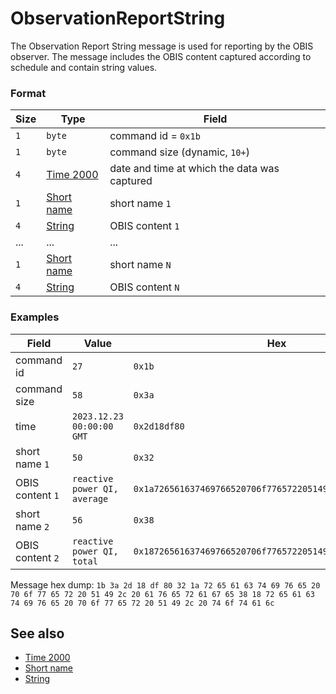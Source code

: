 # ObservationReportString

The Observation Report String message is used for reporting by the OBIS observer.
The message includes the OBIS content captured according to schedule and contain string values.


### Format

| Size | Type                                 | Field                                        |
| ---- | ------------------------------------ | -------------------------------------------- |
| `1`  | `byte`                               | command id = `0x1b`                          |
| `1`  | `byte`                               | command size (dynamic, `10+`)                |
| `4`  | [Time 2000](../types.md#time-2000)   | date and time at which the data was captured |
| `1`  | [Short name](../types.md#short-name) | short name `1`                               |
| `4`  | [String](../types.md#string)         | OBIS content `1`                             |
| ...  | ...                                  | ...                                          |
| `1`  | [Short name](../types.md#short-name) | short name `N`                               |
| `4`  | [String](../types.md#string)         | OBIS content `N`                             |

### Examples

| Field            | Value                        | Hex                                                        |
| ---------------- | ---------------------------- | ---------------------------------------------------------- |
| command id       | `27`                         | `0x1b`                                                     |
| command size     | `58`                         | `0x3a`                                                     |
| time             | `2023.12.23 00:00:00 GMT`    | `0x2d18df80`                                               |
| short name `1`   | `50`                         | `0x32`                                                     |
| OBIS content `1` | `reactive power QI, average` | `0x1a726561637469766520706f7765722051492c2061766572616765` |
| short name `2`   | `56`                         | `0x38`                                                     |
| OBIS content `2` | `reactive power QI, total`   | `0x18726561637469766520706f7765722051492c20746f74616c`     |

Message hex dump: `1b 3a 2d 18 df 80 32 1a 72 65 61 63 74 69 76 65 20 70 6f 77 65 72 20 51 49 2c 20 61 76 65 72 61 67 65 38 18 72 65 61 63 74 69 76 65 20 70 6f 77 65 72 20 51 49 2c 20 74 6f 74 61 6c`


## See also

* [Time 2000](../types.md#time-2000)
* [Short name](../types.md#short-name)
* [String](../types.md#string)
